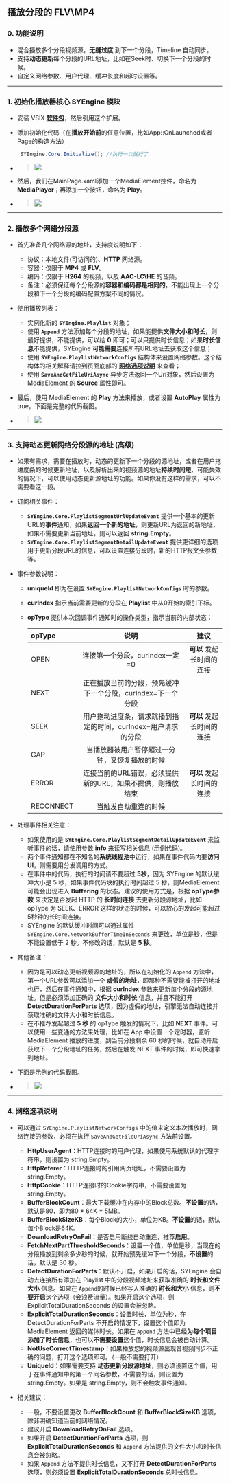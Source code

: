 ## 播放分段的 FLV\MP4

### 0. 功能说明

- 混合播放多个分段视频源，**无缝过度** 到下一个分段，Timeline 自动同步。
- 支持**动态更新**每个分段的URL地址，比如在Seek时、切换下一个分段的时候。
- 自定义网络参数、用户代理、缓冲长度和超时设置等。

***

### 1. 初始化播放器核心 SYEngine 模块

- 安装 VSIX **[软件包](https://coding.net/u/amamiya/p/SYEngine_VSIX/git)**，然后引用这个扩展。

- 添加初始化代码（在**播放开始前**的任意位置，比如App::OnLaunched或者Page的构造方法）
  
  ``` c#
   SYEngine.Core.Initialize(); //执行一次就行了
  ```

- > ![](https://raw.githubusercontent.com/amamiya/SYEngine/master/!GUIDE/Segment/0.png)

- 然后，我们在MainPage.xaml添加一个MediaElement控件，命名为 **MediaPlayer**；再添加一个按钮，命名为 **Play**。
  
- > ![](https://raw.githubusercontent.com/amamiya/SYEngine/master/!GUIDE/Segment/1.png)

***

### 2. 播放多个网络分段源

- 首先准备几个网络源的地址，支持度说明如下：
  - 协议：本地文件(可访问的)、**HTTP** 网络源。
  - 容器：仅限于 **MP4** 或 **FLV**。
  - 编码：仅限于 **H264** 的视频，以及 **AAC-LC\HE** 的音频。
  - 备注：必须保证每个分段源的**容器和编码都是相同的**，不能出现上一个分段和下一个分段的编码配置方案不同的情况。


- 使用播放列表：
  
  - 实例化新的 **`SYEngine.Playlist`** 对象；
  - 使用 **`Append`** 方法添加每个分段的地址，如果能提供**文件大小和时长**，则最好提供，不能提供，可以给 **0** 即可；可以只提供时长信息；如果**时长信息**不能提供，SYEngine **可能需要**连接所有URL地址去获取这个信息；
  - 使用 **`SYEngine.PlaylistNetworkConfigs`** 结构体来设置网络参数。这个结构体的相关解释请拉到页面底部的 **[网络选项说明](https://github.com/amamiya/SYEngine/blob/master/!GUIDE/Segment/Segment.md#4-网络选项说明)** 来查看；
  - 使用 **`SaveAndGetFileUriAsync`** 异步方法返回一个Uri对象，然后设置为 MediaElement 的 **Source** 属性即可。
  
- 最后，使用 MediaElement 的 **Play** 方法来播放，或者设置 **AutoPlay** 属性为true，下面是完整的代码截图。
  
- > ![](https://raw.githubusercontent.com/amamiya/SYEngine/master/!GUIDE/Segment/2.png)

***

### 3. 支持动态更新网络分段源的地址 (高级)

- 如果有需求，需要在播放时，动态的更新下一个分段的源地址，或者在用户拖进度条的时候更新地址，以及解析出来的视频源的地址**持续时间短**、可能失效的情况下，可以使用动态更新源地址的功能。如果你没有这样的需求，可以不需要看这一段。
  
- 订阅相关事件：
  
  - **`SYEngine.Core.PlaylistSegmentUrlUpdateEvent`** 提供一个基本的更新URL的**事件**通知，如果**返回一个新的地址**，则更新URL为返回的新地址，如果不需要更新当前地址，则可以返回 **string.Empty**。
  - **`SYEngine.Core.PlaylistSegmentDetailUpdateEvent`** 提供更详细的选项用于更新分段URL的信息，可以设置连接分段时，新的HTTP报文头参数等。
  
- 事件参数说明：
  
  - **uniqueId** 即为在设置 **`SYEngine.PlaylistNetworkConfigs`** 时的参数。
  - **curIndex** 指示当前需要更新的分段在 **Playlist** 中从0开始的索引下标。
  - **opType** 提供本次回调事件通知时的操作类型，指示当前的内部状态：
    
    | opType |                 说明                  |       建议        |
    | :---------- | :---------------------------------: | :-------------: |
    | OPEN        |        连接第一个分段，curIndex一定=0         | **可以** 发起长时间的连接 |
    | NEXT        | 正在播放当前的分段，预先缓冲下一个分段，curIndex=下一个分段  |                 |
    | SEEK        | 用户拖动进度条，请求跳播到指定的时间，curIndex=用户请求的分段 | **可以** 发起长时间的连接 |
    | GAP         |       当播放器被用户暂停超过一分钟，又恢复播放的时候        |                 |
    | ERROR       |  连接当前的URL错误，必须提供新的URL，如果不提供，则播放结束   | **可以** 发起长时间的连接 |
    | RECONNECT   |             当触发自动重连的时候              |                 |
  
- 处理事件相关注意：
  
  - 如果使用的是 **`SYEngine.Core.PlaylistSegmentDetailUpdateEvent`** 来监听事件的话，请使用参数 **info** 来读写相关信息  ([示例代码](https://github.com/amamiya/SYEngine/blob/master/Demo/SYEngineRuntime/SYEngineRuntime.Shared/App.xaml.cs))。
  - 两个事件通知都在不知名的**系统线程池**中运行，如果在事件代码内要**访问UI**，则需要用分发调用的方式。
  - 在事件中的代码，执行的时间请不要超过 **5秒**，因为 SYEngine 的默认缓冲大小是 5 秒，如果事件代码块的执行时间超过 5 秒，则MediaElement可能会出现进入 **Buffering** 的状态。建议的使用方式是，根据 **opType参数** 来决定是否发起 HTTP 的 **长时间连接** 去更新分段源地址，比如 opType 为 SEEK、ERROR 这样的状态的时候，可以放心的发起可能超过5秒钟的长时间连接。
  - SYEngine 的默认缓冲时间可以通过属性 `SYEngine.Core.NetworkBufferTimeInSeconds` 来更改，单位是秒，但是不能设置低于 2 秒。不修改的话，默认是 **5 秒**。
  
- 其他备注：
  
  - 因为是可以动态更新视频源的地址的，所以在初始化的  `Append` 方法中，第一个URL参数可以添加一个 **虚假的地址**，即那种不需要能被打开的地址也行，然后在事件通知中，根据 **curIndex** 参数来更新每个分段的源地址。但是必须添加正确的 **文件大小和时长** 信息，并且不能打开 **DetectDurationForParts** 选项，因为虚假的地址，引擎无法自动连接并获取准确的文件大小和时长信息。
  - 在不推荐发起超过 **5 秒** 的 opType 触发的情况下，比如 **NEXT** 事件。可以使用一些变通的方法来处理，比如在 App 中设置一个定时器，监听 MediaElement 播放的进度，到当前分段剩余 60 秒的时候，就自动开启获取下一个分段地址的任务，然后在触发 NEXT 事件的时候，即可快速拿到地址。
  
- 下面是示例的代码截图。
  
- > ![](https://raw.githubusercontent.com/amamiya/SYEngine/master/!GUIDE/Segment/3.png)

***

### 4. 网络选项说明

- 可以通过 `SYEngine.PlaylistNetworkConfigs` 中的值来定义本次播放时，网络连接的参数，必须在执行 `SaveAndGetFileUriAsync` 方法前设置。
  - **HttpUserAgent**：HTTP连接时的用户代理，如果使用系统默认的代理字符串，则设置为 string.Empty。
  - **HttpReferer**：HTTP连接时的引用网页地址，不需要设置为 string.Empty。
  - **HttpCookie**：HTTP连接时的Cookie字符串，不需要设置为 string.Empty。
  - **BufferBlockCount**：最大下载缓冲在内存中的Block总数。**不设置**的话，默认是80，即为80 * 64K = 5MB。
  - **BufferBlockSizeKB**：每个Block的大小，单位为KB。**不设置**的话，默认每个Block是64K。
  - **DownloadRetryOnFail**：是否启用断线自动重连，推荐**启用**。
  - **FetchNextPartThresholdSeconds**：设置一个值，单位是秒，当现在的分段播放到剩余多少秒的时候，就开始预先缓冲下一个分段，**不设置**的话，默认是 30 秒。
  - **DetectDurationForParts**：默认不开启，如果开启的话，SYEngine 会自动去连接所有添加在 Playlist 中的分段视频地址来获取准确的 **时长和文件大小** 信息。如果在 `Append`的时候已经写入准确的 **时长和大小** 信息，则**不要开启**这个选项（会浪费流量）。如果开启这个选项，则 ExplicitTotalDurationSeconds  的设置会被忽略。
  - **ExplicitTotalDurationSeconds**：设置时长，单位为秒，在 DetectDurationForParts 不开启的情况下，设置这个值即为 MediaElement 返回的媒体时长。如果在 `Append` 方法中已经**为每个项目添加了时长信息**，也可以**不需要设置**这个值，时长信息会被自动计算。
  - **NotUseCorrectTimestamp**：如果播放您的视频源出现音视频同步不正确的问题，打开这个选项即可。（一般不需要打开）
  - **UniqueId**：如果需要支持 **动态更新分段源地址**，则必须设置这个值，用于在事件通知中的第一个同名参数，不需要的话，则设置为 string.Empty。如果是 string.Empty，则不会触发事件通知。

- 相关建议：
  - 一般，不要设置更改 **BufferBlockCount** 和 **BufferBlockSizeKB** 选项，除非明确知道当前的网络情况。
  - 建议开启 **DownloadRetryOnFail** 选项。
  - 如果开启 **DetectDurationForParts** 选项，则 **ExplicitTotalDurationSeconds** 和 `Append` 方法提供的文件大小和时长信息会被忽略。
  - 如果 `Append` 方法不提供时长信息，又不打开 **DetectDurationForParts** 选项，则必须设置 **ExplicitTotalDurationSeconds** 总时长信息。